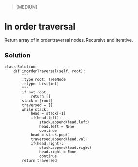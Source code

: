 > [MEDIUM] 
# In order traversal 
Return array of in order traversal nodes. Recursive and iterative.

## Solution

```
class Solution:
    def inorderTraversal(self, root):
        """
        :type root: TreeNode
        :rtype: List[int]
        """
        if not root:
            return []
        stack = [root]
        traversed = []
        while stack:
            head = stack[-1]
            if(head.left):
                stack.append(head.left)
                head.left = None
                continue
            head = stack.pop()
            traversed.append(head.val)
            if(head.right):
                stack.append(head.right)
                head.right = None
                continue
        return traversed

```